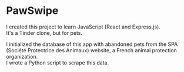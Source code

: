 # PawSwipe

I created this project to learn JavaScript (React and Express.js).  
It's a Tinder clone, but for pets.  

I initialized the database of this app with abandoned pets from the SPA (Société Protectrice des Animaux) website, a French animal protection organization.  
I wrote a Python script to scrape this data.

